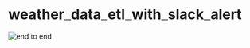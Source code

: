 # weather_data_etl_with_slack_alert
![end to end](https://github.com/teenbress/weather_data_etl_with_slack_alert/blob/master/airflow-weatherAPI2.png)
